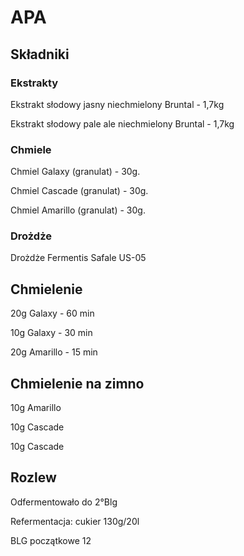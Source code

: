 # APA

## Składniki

### Ekstrakty

Ekstrakt słodowy jasny niechmielony Bruntal - 1,7kg

Ekstrakt słodowy pale ale niechmielony Bruntal - 1,7kg

### Chmiele

Chmiel Galaxy (granulat) - 30g.

Chmiel Cascade (granulat) - 30g.

Chmiel Amarillo (granulat) - 30g.

### Drożdże

Drożdże Fermentis Safale US-05

## Chmielenie

20g Galaxy - 60 min

10g Galaxy - 30 min

20g Amarillo - 15 min

## Chmielenie na zimno

10g Amarillo

10g Cascade

10g Cascade

## Rozlew

Odfermentowało do 2°Blg

Refermentacja: cukier 130g/20l

BLG początkowe 12

